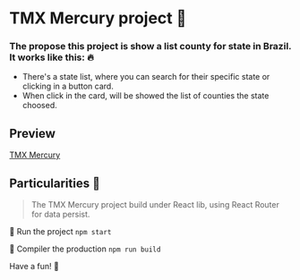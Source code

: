 # TMX Mercury project :high_brightness:

### The propose this project is show a list county for state in Brazil. It works like this: :fire:

-   There's a state list, where you can search for their specific state or clicking in a button card.
-   When click in the card, will be showed the list of counties the state choosed.

## Preview

[TMX Mercury](https://tjmelo.github.io/tmx-mercury/)

## Particularities :key:

> The TMX Mercury project build under React lib, using React Router for data persist.

:pushpin: Run the project
`npm start`

:pushpin: Compiler the production
`npm run build`

Have a fun! :tada:
